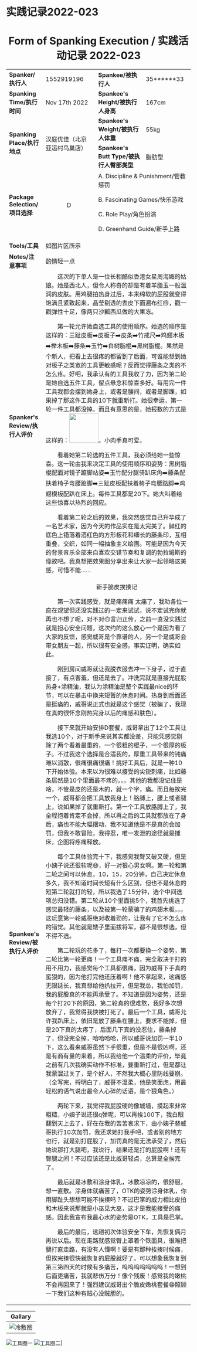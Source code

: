 # 实践记录2022-023

# <center>Form of Spanking Execution / 实践活动记录 2022-023</center>
<table>
    <tr>
        <td><b>Spanker/执行人</b></td>
        <td>1552919196</td>
        <td><b>Spankee/被执行人</b></td>
        <td>35******33</td>
    </tr>
    <tr>
        <td><b>Spanking Time/执行时间</b></td>
        <td>Nov 17th 2022</td>
        <td><b>Spankee's Height/被执行人身高</b></td>
        <td>167cm</td>
    </tr>
    <tr>
        <td rowspan=2><b>Spanking Place/执行地点</b></td>
        <td rowspan=2>汉庭优佳（北京亚运村鸟巢店）</td>
        <td><b>Spankee's Weight/被执行人体重</b></td>
        <td>55kg</td>
    </tr> 
    <tr>
        <td><b>Spankee's Butt Type/被执行人臀部类型</b></td>
        <td>脂肪型</td>
    </tr>
    <tr>
        <td><b>Package Selection/项目选择</b></td>
        <td style="text-align: center;">D</td>
        <td colspan =2>
        A. Discipline & Punishment/管教惩罚

B. Fascinating Games/快乐游戏

C. Role Play/角色扮演

D. Greenhand Guide/新手上路
        </td>
    </tr>
    <tr>
        <td><b>Tools/工具</b></td>
        <td colspan=3>如图片区所示</td>
    </tr>
    <tr>
        <td><b>Notes/注意事项</b></td>
        <td colspan=3>酌情轻一点</td>
    </tr>
    <tr>
        <td><b>Spanker's Review/执行人评价</b></td>
        <td colspan=3>&emsp;&emsp;这次的下单人是一位长相酷似香港女星周海媚的姑娘。她是西北人，但令人称奇的却是有着羊脂玉一般温润的皮肤。用鸡腿拍热身过后，本来绵软的屁股就变得饱满且紧致起来，晶莹剔透的表皮下面遍布红痧，戳一戳弹性十足，像两只沙瓤西瓜做的大果冻。

&emsp;&emsp;第一轮允许她自选工具的使用顺序。她选的顺序是这样的：三趾皮板:arrow_right:皮板子:arrow_right:皮条:arrow_right:竹戒尺:arrow_right:鸡翅木板:arrow_right:榉木板:arrow_right:藤条:arrow_right:玉竹:arrow_right:白树脂棍:arrow_right:黑树脂棍。果然是个新人，把看上去很疼的都留到了后面，可谁能想到她对板子之类宽的工具更敏感呢？反而觉得藤条之类的不怎么疼。好吧，我承认有的工具我收了力，因为第二轮是她自选五件工具，留点悬念和惊喜多好。每用完一件工具我都会摆到她身上，或者是腰间，或者是脚踝，如果掉了那这件工具的10下就重新打。她很幸运，第一轮一件工具都没掉。而且有意思的是，她报数的方式是这样的：<img src="counting.jpg" width="80" height="80">。小肉手真可爱。

&emsp;&emsp;看着她第二轮选的五件工具，我必须给她一些惊喜。这一轮由我来决定工具的使用顺序和姿势：黑树脂棍配面对镜子踮脚站姿:arrow_right:玉竹配分腿骑趴床角:arrow_right:藤条配扶着椅子弯腰踮脚:arrow_right:三趾皮板配扶着椅子弯腰踮脚:arrow_right:鸡翅模板配趴在床上。每件工具都是20下。她大叫着给这些惊喜以热烈的回应。

&emsp;&emsp;看着第二轮之后的效果，我突然感觉自己升华成了一名艺术家，因为今天的作品实在是太完美了。鲜红的底色上错落着酒红色的方形板花和细长的藤条印，互相重叠，交织，如同一幅抽象主义绘画。可能是因为今天的背景音乐全部来自喜欢交错节奏和复调的勃拉姆斯的缘故吧。我真想把效果图分享出来让大家一起领略这美感，可惜不能……
        </td>
    </tr>
    <tr>
        <td><b>Spankee's Review/被执行人评价 </b></td>
        <td colspan=3><center>新手脆皮挨揍记</center>

&emsp;&emsp;第一次实践感受，就是痛痛痛 太痛了，我劝各位一直在观望但还没实践过的一定来试试，说不定试完你就再也不想了呢，对不对🙃言归正传，之前一直没实践过就是担心安全问题，这次约的这么放心一个是因为看了大家的反馈，感觉威哥是个靠谱的人，另一个是威哥会带女朋友一起，所以很有安全感。事实证明，确实如此。

&emsp;&emsp;刚到房间威哥就让我脱衣服去冲一下身子，过于直接了，有点害羞，但还是去了。冲洗完就是直接光屁股热身+涂精油，我认为涂精油是整个实践最nice的环节，可以在暴击中换来短暂的休息时间。热身到后面还是挺痛的，威哥说正式也就是这个感觉（被骗了，我现在真的很怀念刚热完身以后的痛感和肤色）。

&emsp;&emsp;接下来就开始安排D套餐，威哥拿出了12个工具让我选10个，对于新手来说其实都没差，只能凭感觉剔除了两个看着最重的，一个很粗的棍子，一个很厚的板子。不过我这个选择是合适我的，厚重工具带来的钝痛难以消散，很痛很痛很痛！挑好工具后，就是一种10下开始体验。本来以为很难以接受的尖锐刺痛，比如藤条居然是10个里面最不疼的。。。其他的我都没记住是啥，不管是皮的还是木的，就一个字，痛。而且每挨完一个，威哥都会把工具放我身上！胳膊上，腰上或者腿上，说如果掉了就重新打。第一个工具放胳膊上了，我全程抱着肯定不会掉，所以再之后的工具就都放在了身后，痛也不能大幅摆动，我不知道他是不是真的会加罚，但我不敢冒险，我得忍，唯一发泄的途径就是捶床，企图将疼痛释放。

&emsp;&emsp;每个工具体验完十下，我感觉我臀又破又硬，但是小姨子说还很软呢😃，好一对狠心男女啊。第一轮和第二轮之间可以休息，10，15，20分钟，自己决定休息多久，我不知道时间长短有什么区别，但也不是休息的短第二轮就打的轻，所以我选了15分钟，选个中间选项总归没错。第二轮从10个里面挑5个，我首先挑选了感觉最轻的藤条，以及被第一轮蒙骗了的鸡翅木板。。。这玩意第一轮威哥绝对收着劲的，让我有了它不怎么疼的错觉。其他就是矮子里面拔将军，都不是很想选，但不得不选。

&emsp;&emsp;第二轮玩的花多了，每打一次都要换一个姿势，第二轮比第一轮更痛！一个工具痛不痛，完全取决于打的用不用力，我感觉每个工具都很痛，因为威哥下手真的蛮狠的，因为他打完他还压着啊！他不拿起来，这痛感无限延长，我真想给他扒拉开，但是我怂，我怕加罚，我的屁股真的不能再承受了。不知道是因为姿势，还是每个打20下的原因，第二轮真的很难熬，我好多次想放弃了，我觉得我快被打死了。最后一个工具，威哥允许我趴床上，依旧是放了藤条在腰上，要求不能掉，但是20下真的太疼了，后面几下真的没忍住，藤条掉了，但没完全掉，哈哈哈哈，所以威哥说加罚一半10下，这么看来威哥虽然下手很重，但是不是很凶啊，还是有商有量的来着，所以我给他一个温柔的评价，毕竟之前有几次我确实动作不标准，要重新打过，但是都让我蒙混过关了，是个好人，不然我大概心里防线要崩。（全写完，捋明白了，威哥不温柔，他是笑面虎，用最轻松的语气说出最令人心碎的话语，是个狠角色。）

&emsp;&emsp;两轮下来，我觉得我屁股硬的像城墙，摸起来非常粗糙，小姨子说还很q弹呢，可以再挨100下，我白眼翻到天上去了，好在在我的苦苦哀求下，由小姨子替威哥执行10次加罚，我还求她打我手吧，或者别的地方也行，就是别打屁股了，加罚真的是无法承受了，然后她说那打大腿吧，我说行，结果还是打的屁股啊！还有臀腿之间！不过应该还是比威哥轻点，总算是全挨完了。

&emsp;&emsp;最后就是冰敷和涂身体乳，冰敷凉凉的，很舒服，想一直敷。涂身体就痛苦了，OTK的姿势涂身体乳，你用脚趾头想想可能不挨揍吗？不过巴掌的威力相比皮拍和木板来说那就是小巫见大巫，这才是我能接受的痛感。因此我宣布我最心水的姿势是OTK，工具是巴掌。

&emsp;&emsp;最后的最后，这趟初次体验安全下车，先恢复俩月再说以后。现在走路就感觉臀上罩着个铁面具，很难把腿打直走路，有没有人懂啊！要是有那种挨揍时候痛，但挨完揍很快就恢复的屁股就好了。可以想象我恢复到第三第四天的时候有多痛苦，呜呜呜呜呜呜呜！一想到后面更痛苦，我就悲伤万分！像个残废！感觉我的嫩桃不会再回来了！强烈建议威哥出个脆皮嫩桃套餐😁照顾一下我们这种有贼心没贼胆的。</td>
    </tr>
</table>

|**Gallary**|
|---|
|![冷敷图](2022-023.jpg "冷敷")
![工具图一](tools-2022-023-1.jpg "第一轮工具")
![工具图二](tools-2022-023-2.jpg "第二轮工具")|
